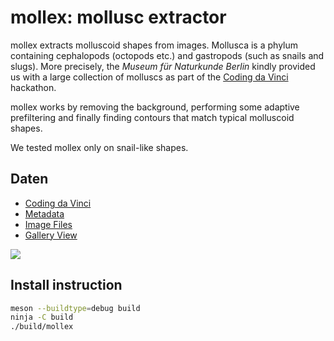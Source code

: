 # mollex: mollusc extractor

mollex extracts molluscoid shapes from images.
Mollusca is a phylum containing cephalopods (octopods etc.)
and gastropods (such as snails and slugs).
More precisely, the
_Museum für Naturkunde Berlin_ kindly provided us with a large
collection of molluscs as part of the [Coding da Vinci](https://codingdavinci.de)
hackathon.

mollex works by removing the background, performing some adaptive
prefiltering and finally finding contours that match typical
molluscoid shapes.

We tested mollex only on snail-like shapes.

## Daten

  - [Coding da Vinci](https://codingdavinci.de/daten/#museum-f%C3%BCr-naturkunde-berlin)
  - [Metadata](http://gbif.naturkundemuseum-berlin.de/CDV2018/Mollusken/Metadaten/)
  - [Image Files](http://gbif.naturkundemuseum-berlin.de/CDV2018/Mollusken/)
  - [Gallery View](http://gbif.naturkundemuseum-berlin.de/CDV2018/mollusken-gallery.html)
  
  
![](https://img1.picload.org/image/dogggpcw/image18.png)  

## Install instruction

```sh
meson --buildtype=debug build
ninja -C build
./build/mollex
```